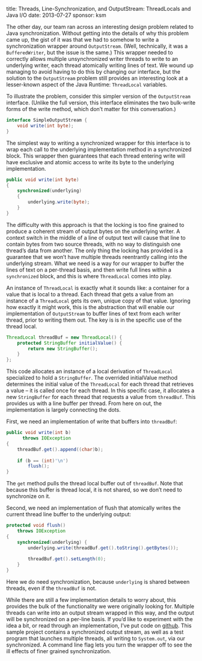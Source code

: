 title: Threads, Line-Synchronization, and OutputStream: ThreadLocals and Java I/O
date: 2013-07-27
sponsor: ksm

The other day, our team ran across an interesting design problem
related to Java synchronization. Without getting into the details of
why this problem came up, the gist of it was that we had to somehow to
write a synchronization wrapper around `OutputStream`. (Well,
technically, it was a `BufferedWriter`, but the issue is the same.) This
wrapper needed to correctly allows multiple unsynchronized writer
threads to write to an underlying writer, each thread atomically
writing lines of text. We wound up managing to avoid having to do this
by changing our interface, but the solution to the `OutputStream`
problem still provides an interesting look at a lesser-known aspect of
the Java Runtime: `ThreadLocal` variables.


To illustrate the problem, consider this simpler version of the
`OutputStream` interface. (Unlike the full version, this interface
eliminates the two bulk-write forms of the write method, which don’t
matter for this conversation.)

```java
interface SimpleOutputStream {
    void write(int byte);
}
```

The simplest way to writing a synchronized wrapper for this interface
is to wrap each call to the underlying implementation method in a
synchronized block. This wrapper then guarantees that each thread
entering write will have exclusive and atomic access to write its byte
to the underlying implementation.

```java
public void write(int byte)
{
    synchronized(underlying)
    {
        underlying.write(byte);
    }
}
```

The difficulty with this approach is that the locking is too fine
grained to produce a coherent stream of output bytes on the underlying
writer. A context switch in the middle of a line of output text will
cause that line to contain bytes from two source threads, with no way
to distinguish one thread’s data from another. The only thing the
locking has provided is a guarantee that we won’t have multiple
threads reentrantly calling into the underlying stream. What we need
is a way for our wrapper to buffer the lines of text on a per-thread
basis, and then write full lines within a `synchronized` block, and this
is where `ThreadLocal` comes into play.

An instance of `ThreadLocal` is exactly what it sounds like: a container
for a value that is local to a thread. Each thread that gets a value
from an instance of a `ThreadLocal` gets its own, unique copy of that
value. Ignoring how exactly it might work, this is the abstraction
that will enable our implementation of `OutputStream` to buffer lines of
text from each writer thread, prior to writing them out. The key is is
in the specific use of the thread local.

```java
ThreadLocal threadBuf = new ThreadLocal() {
    protected StringBuffer initialValue() {
        return new StringBuffer();
    }
};
```

This code allocates an instance of a local derivation of `ThreadLocal`
specialized to hold a `StringBuffer`. The overrided initialValue method
determines the initial value of the `ThreadLocal` for each thread that
retrieves a value – it is called once for each thread. In this
specific case, it allocates a new `StringBuffer` for each thread that
requests a value from `threadBuf`. This provides us with a line buffer
per thread. From here on out, the implementation is largely connecting
the dots.

First, we need an implementation of write that buffers into `threadBuf`:

```java
public void write(int b)
      throws IOException
{
    threadBuf.get().append((char)b);
 
    if (b == (int)'\n')
        flush();
}
```

The `get` method pulls the thread local buffer out of
`threadBuf`. Note that because this buffer is thread local, it is not
shared, so we don’t need to synchronize on it.

Second, we need an implementation of flush that atomically writes the
current thread line buffer to the underlying output:

```java
protected void flush()
    throws IOException
{
    synchronized(underlying) {
        underlying.write(threadBuf.get().toString().getBytes());
 
        threadBuf.get().setLength(0);
    }
}
```

Here we do need synchronization, because `underlying` is shared between
threads, even if the `threadBuf` is not.

While there are still a few implementation details to worry about,
this provides the bulk of the functionality we were originally looking
for. Multiple threads can write into an output stream wrapped in this
way, and the output will be synchronized on a per-line basis. If you’d
like to experiment with the idea a bit, or read through an
implementation, I’ve put code on [github](https://github.com/mschaef/tls-writer).
This sample project contains a synchronized output stream, as well as
a test program that launches multiple threads, all writing to
`System.out`, via our synchronized. A command line flag lets you turn
the wrapper off to see the ill effects of finer grained
synchronization.
